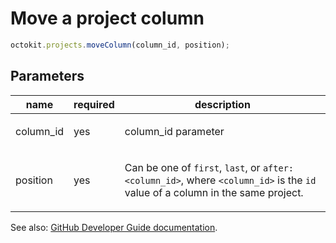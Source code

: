 # Move a project column

```js
octokit.projects.moveColumn(column_id, position);
```

## Parameters

<table>
  <thead>
    <tr>
      <th>name</th>
      <th>required</th>
      <th>description</th>
    </tr>
  </thead>
  <tbody>
    <tr><td>column_id</td><td>yes</td><td>

column_id parameter

</td></tr>
<tr><td>position</td><td>yes</td><td>

Can be one of `first`, `last`, or `after:<column_id>`, where `<column_id>` is the `id` value of a column in the same project.

</td></tr>
  </tbody>
</table>

See also: [GitHub Developer Guide documentation](endpoint.documentationUrl).
